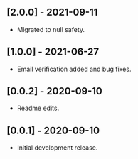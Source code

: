 ## [2.0.0] - 2021-09-11

* Migrated to null safety.

## [1.0.0] - 2021-06-27

* Email verification added and bug fixes.

## [0.0.2] - 2020-09-10

* Readme edits.

## [0.0.1] - 2020-09-10

* Initial development release.
